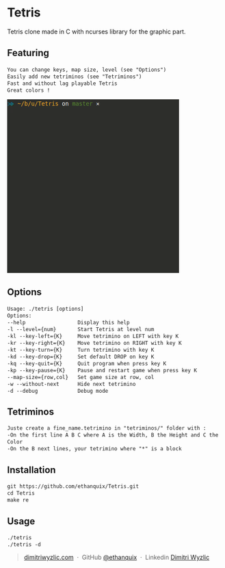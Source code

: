# Tetris

Tetris clone made in C with ncurses library for the graphic part.

Featuring
----------
    You can change keys, map size, level (see "Options")
    Easily add new tetriminos (see "Tetriminos")
    Fast and without lag playable Tetris
    Great colors !
![Tetris](https://raw.githubusercontent.com/ethanquix/ressources/master/gif/tetris.gif)

Options
----------
    Usage: ./tetris [options]
    Options:
    --help                 Display this help
    -l --level={num}       Start Tetris at level num
    -kl --key-left={K}     Move tetrimino on LEFT with key K
    -kr --key-right={K}    Move tetrimino on RIGHT with key K
    -kt --key-turn={K}     Turn tetrimino with key K
    -kd --key-drop={K}     Set default DROP on key K
    -kq --key-quit={K}     Quit program when press key K
    -kp --key-pause={K}    Pause and restart game when press key K
    --map-size={row,col}   Set game size at row, col
    -w --without-next      Hide next tetrimino
    -d --debug             Debug mode

Tetriminos
----------
    Juste create a fine_name.tetrimino in "tetriminos/" folder with :
    -On the first line A B C where A is the Width, B the Height and C the Color
    -On the B next lines, your tetrimino where "*" is a block
    
Installation
----------
    git https://github.com/ethanquix/Tetris.git
    cd Tetris
    make re
Usage
----------

    ./tetris
    ./tetris -d

> [dimitriwyzlic.com](http://dimitriwyzlic.com) &nbsp;&middot;&nbsp;
> GitHub [@ethanquix](https://github.com/ethanquix) &nbsp;&middot;&nbsp;
> Linkedin [Dimitri Wyzlic](www.linkedin.com/in/dimitriwyzlic)
